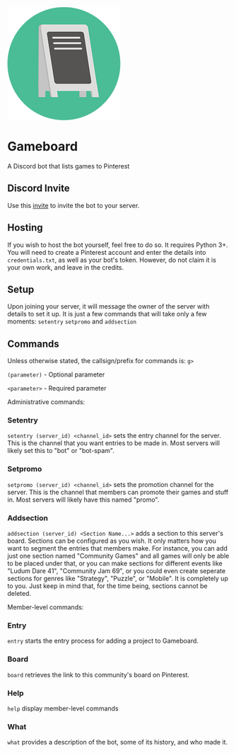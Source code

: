 ![GitHub Logo](/gameboard.png)

# Gameboard
A Discord bot that lists games to Pinterest

## Discord Invite

Use this [invite](https://discordapp.com/oauth2/authorize?client_id=658509820957032458&permissions=10240&scope=bot) to invite the bot to your server.

## Hosting

If you wish to host the bot yourself, feel free to do so. It requires Python 3+. You will need to create a Pinterest account and enter the details into `credentials.txt`, as well as your bot's token. However, do not claim it is your own work, and leave in the credits.

## Setup

Upon joining your server, it will message the owner of the server with details to set it up. It is just a few commands that will take only a few moments: `setentry` `setpromo` and `addsection`

## Commands

Unless otherwise stated, the callsign/prefix for commands is: `g>`

`(parameter)` - Optional parameter

`<parameter>` - Required parameter

Administrative commands:

### Setentry

`setentry (server_id) <channel_id>` sets the entry channel for the server. This is the channel that you want entries to be made in. Most servers will likely set this to "bot" or "bot-spam".

### Setpromo

`setpromo (server_id) <channel_id>` sets the promotion channel for the server. This is the channel that members can promote their games and stuff in. Most servers will likely have this named "promo".

### Addsection

`addsection (server_id) <Section Name...>` adds a section to this server's board. Sections can be configured as you wish. It only matters how you want to segment the entries that members make. For instance, you can add just one section named "Community Games" and all games will only be able to be placed under that, or you can make sections for different events like "Ludum Dare 41", "Community Jam 69", or you could even create seperate sections for genres like "Strategy", "Puzzle", or "Mobile". It is completely up to you. Just keep in mind that, for the time being, sections cannot be deleted.

Member-level commands:

### Entry

`entry` starts the entry process for adding a project to Gameboard.

### Board

`board` retrieves the link to this community's board on Pinterest.

### Help

`help` display member-level commands

### What

`what` provides a description of the bot, some of its history, and who made it.

